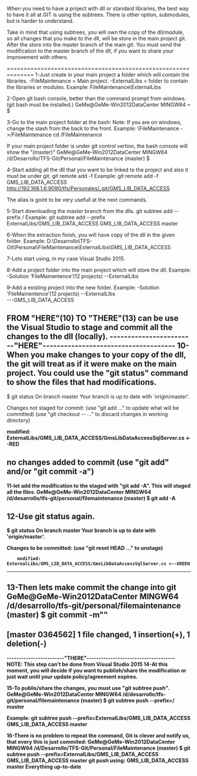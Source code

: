 When you need to have a project with dll or standard libraries, the best way to have it all at GIT is using the subtrees.
There is other option, submodules, but is harder to understand.

Take in mind that using subtrees, you will own the copy of the dll/module, so all changes that you make to the dll, 
will be store in the main project git. After the store into the master branch of the main git. You must send the modification
to the master branch of the dll, if you want to share your improvement with others.

==============================================================
1-Just create in your main project a folder which will contain the libraries.
-FileMaintenance = Main project.
-ExternalLibs = folder to contain the libraries or modules.
Example:
FileMaintenance\ExternalLibs

2-Open git bash console, better than the command prompt from windows. (git bash must be installed.)
GeMe@GeMe-Win2012DataCenter MINGW64 ~
$

3-Go to the main project folder at the bash: Note: If you are on windows, change the slash from the back to the front.
Example: <path>\FileMaintenance -><path>/FileMaintenance
cd <path>/FileMaintenance

If your main project folder is under git control vertion, the bash console will show the "(master)"
GeMe@GeMe-Win2012DataCenter MINGW64 /d/Desarrollo/TFS-Git/Personal/FileMaintenance (master)
$

4-Start adding all the dll that you want to be linked to the project and also it must be under git.
git remote add -f <alias> <url to git dll>
Example: git remote add -f GMS_LIB_DATA_ACCESS http://192.168.1.6:9090/tfs/Personales/_git/GMS_LIB_DATA_ACCESS

The alias is goint to be very usefull at the next commands.

5-Start downloading the master branch from the dlls.
git subtree add --prefix <folder>/<alias> <local branch> <remote branch>
Example: git subtree add --prefix ExternalLibs/GMS_LIB_DATA_ACCESS GMS_LIB_DATA_ACCESS master

6-When the extraction finish, you will have copy of the dll in the given folder.
Example: D:\Desarrollo\TFS-Git\Personal\FileMaintenance\ExternalLibs\GMS_LIB_DATA_ACCESS

7-Lets start using, in my case Visual Studio 2015.

8-Add a project folder into the main project which will store the dll.
Example:
-Solution 'FileMainentence'(12 projects)
--ExternalLibs	

9-Add a existing project into the new folder.
Example:
-Solution 'FileMainentence'(12 projects)
--ExternalLibs	
---GMS_LIB_DATA_ACCESS

FROM "HERE"(10) TO "THERE"(13) can be use the Visual Studio to stage and commit all the changes to the dll (locally).
------------------------"HERE"-------------------------------------
10-When you make changes to your copy of the dll, the git will treat as if it were make on the main project.
You could use the "git status" command to show the files that had modifications.
-----------------------------------------------------------------------------------------------
$ git status
On branch master
Your branch is up to date with 'origin/master'.

Changes not staged for commit:
  (use "git add <file>..." to update what will be committed)
  (use "git checkout -- <file>..." to discard changes in working directory)

<b>        modified:   ExternalLibs/GMS_LIB_DATA_ACCESS/GmsLibDataAccessSqlServer.cs<b> <--RED

no changes added to commit (use "git add" and/or "git commit -a")
-----------------------------------------------------------------------------------------------

11-let add the modification to the staged with "git add -A". This will staged all the files.
GeMe@GeMe-Win2012DataCenter MINGW64 /d/desarrollo/tfs-git/personal/filemaintenance (master)
$ git add -A

12-Use git status again.
-----------------------------------------------------------------------------------------------
$ git status
On branch master
Your branch is up to date with 'origin/master'.

Changes to be committed:
  (use "git reset HEAD <file>..." to unstage)

        modified:   ExternalLibs/GMS_LIB_DATA_ACCESS/GmsLibDataAccessSqlServer.cs <--GREEN
-----------------------------------------------------------------------------------------------

13-Then lets make commit the change into git
GeMe@GeMe-Win2012DataCenter MINGW64 /d/desarrollo/tfs-git/personal/filemaintenance (master)
$ git commit -m"<Comment>"
----------------------------------------------
[master 0364562] <commen>
 1 file changed, 1 insertion(+), 1 deletion(-)
----------------------------------------------

------------------------"THERE"-------------------------------------
NOTE: This step can't be done from Visual Studio 2015
14-At this moment, you will decide if you want to publish/share the modification or just wait until your update policy/agreement expires.

15-To publis/share the changes, you must use "git subtree push".
GeMe@GeMe-Win2012DataCenter MINGW64 /d/desarrollo/tfs-git/personal/filemaintenance (master)
$ git subtree push --prefix=<folder>/<alias> <branch> master

Example: git subtree push --prefix=ExternalLibs/GMS_LIB_DATA_ACCESS GMS_LIB_DATA_ACCESS master

16-There is no problem to repeat the command, Git is clever and notify us, that every this is just commited:
GeMe@GeMe-Win2012DataCenter MINGW64 /d/Desarrollo/TFS-Git/Personal/FileMaintenance (master)
$ git subtree push --prefix=ExternalLibs/GMS_LIB_DATA_ACCESS GMS_LIB_DATA_ACCESS master
git push using:  GMS_LIB_DATA_ACCESS master
Everything up-to-date
